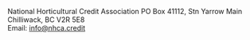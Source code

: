 National Horticultural Credit Association 
PO Box 41112, Stn Yarrow Main 
Chilliwack, BC  V2R 5E8   
Email: info@nhca.credit
